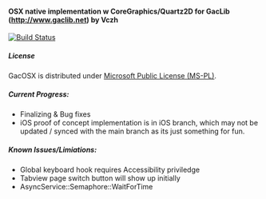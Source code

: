 #### OSX native implementation w CoreGraphics/Quartz2D for GacLib (http://www.gaclib.net) by Vczh

[![Build Status](https://travis-ci.org/darkfall/Gaclib_OSX.svg?branch=master)](https://travis-ci.org/darkfall/Gaclib_OSX)

##### License
GacOSX is distributed under [Microsoft Public License (MS-PL)](http://www.microsoft.com/en-us/openness/licenses.aspx#MPL).

##### Current Progress:
* Finalizing & Bug fixes
* iOS proof of concept implementation is in iOS branch, which may not be updated / synced with the main branch as its just something for fun.

##### Known Issues/Limiations:
* Global keyboard hook requires Accessibility priviledge
* Tabview page switch button will show up initially
* AsyncService::Semaphore::WaitForTime

